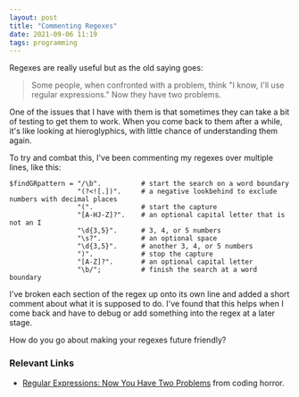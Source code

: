 ```yaml
---
layout: post
title: "Commenting Regexes"
date: 2021-09-06 11:19
tags: programming
---
```

Regexes are really useful but as the old saying goes:

> Some people, when confronted with a problem, think "I know, I'll use regular expressions." Now they have two problems.

One of the issues that I have with them is that sometimes they can take a bit of testing to get them to work.
When you come back to them after a while, it's like looking at hieroglyphics, with little chance of understanding them again.

To try and combat this, I've been commenting my regexes over multiple lines, like this:

```
$findGRpattern = "/\b".          # start the search on a word boundary
                 "(?<![.])".     # a negative lookbehind to exclude numbers with decimal places
                 "(".            # start the capture
                 "[A-HJ-Z]?".    # an optional capital letter that is not an I
                 "\d{3,5}".      # 3, 4, or 5 numbers
                 "\s?".          # an optional space
                 "\d{3,5}".      # another 3, 4, or 5 numbers
                 ")".            # stop the capture
                 "[A-Z]?".       # an optional capital letter
                 "\b/";          # finish the search at a word boundary
```

I've broken each section of the regex up onto its own line and added a short comment about what it is supposed to do.
I've found that this helps when I come back and have to debug or add something into the regex at a later stage.

How do you go about making your regexes future friendly?

### Relevant Links

- [Regular Expressions: Now You Have Two Problems](https://blog.codinghorror.com/regular-expressions-now-you-have-two-problems/) from coding horror.
